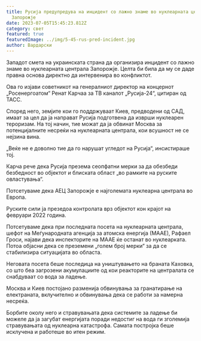 ```yaml
---
title: Русија предупредува на инцидент со лажно знаме во нуклеарната централа
  Запорожје
date: 2023-07-05T15:45:23.812Z
category: свет
featured: true
featuredImage: ../img/5-45-rus-pred-incident.jpg
author: Вардарски
---
```

Западот смета на украинската страна да организира инцидент со лажно знаме во нуклеарната централа Запорожје. Целта би била да му се даде правна основа директно да интервенира во конфликтот.

Ова го изјави советникот на генералниот директор на концернот „Росенергоатом“ Ренат Карчаа за ТВ каналот „Русија-24“, цитиран од ТАСС.

Според него, земјите кои го поддржуваат Киев, предводени од САД, имаат за цел да ја направат Русија подготвена да изврши нуклеарен тероризам. На тој начин, тие можат да ја обвинат Москва за потенцијалните несреќи на нуклеарната централа, кои всушност не се нејзина вина.

„Веќе не е доволно тие да го нарушат угледот на Русија“, инсистираше тој.

Карча рече дека Русија презема сеопфатни мерки за да обезбеди безбедност во објектот и блиската област „во рамките на руските овластувања“.

Потсетуваме дека АЕЦ Запорожје е најголемата нуклеарна централа во Европа.

Руските сили ја презедоа контролата врз објектот кон крајот на февруари 2022 година.

Потсетуваме дека при последната посета на нуклеарната централа, шефот на Меѓународната агенција за атомска енергија (МААЕ), Рафаел Гроси, најави дека инспекторите на МААЕ ќе останат во нуклеарката. Потоа објасни дека се преземени „голем број мерки“ за да се стабилизира ситуацијата во областа.

Неговата посета беше последица на уништувањето на браната Каховка, со што беа загрозени акумулациите од кои реакторите на централата се снабдуваат со вода за ладење.

Москва и Киев постојано разменија обвинувања за гранатирање на електраната, вклучително и обвинувања дека се работи за намерна несреќа.

Борбите околу него и стравувањата дека системите за ладење би можеле да ја загубат енергијата поради недостиг на вода ги зголемија стравувањата од нуклеарна катастрофа. Самата постројка беше исклучена и работеше во итен режим.